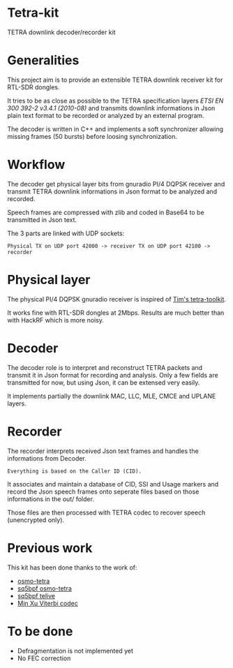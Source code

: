 # Tetra-kit

TETRA downlink decoder/recorder kit

# Generalities

This project aim is to provide an extensible TETRA downlink receiver kit for RTL-SDR dongles.

It tries to be as close as possible to the TETRA specification layers *ETSI EN 300 392-2 v3.4.1
(2010-08)* and transmits downlink informations in Json plain text format to be recorded or analyzed
by an external program.

The decoder is written in C++ and implements a soft synchronizer allowing missing frames (50 bursts)
before loosing synchronization.

# Workflow

The decoder get physical layer bits from gnuradio PI/4 DQPSK receiver and transmit TETRA downlink
informations in Json format to be analyzed and recorded.

Speech frames are compressed with zlib and coded in Base64 to be transmitted in Json text.

The 3 parts are linked with UDP sockets:

    Physical TX on UDP port 42000 -> receiver TX on UDP port 42100 -> recorder

# Physical layer

The physical PI/4 DQPSK gnuradio receiver is inspired of [Tim's tetra-toolkit](https://github.com/Tim---/tetra-toolkit).

It works fine with RTL-SDR dongles at 2Mbps. Results are much better than with HackRF which is more noisy.

# Decoder

The decoder role is to interpret and reconstruct TETRA packets and transmit it in Json format
for recording and analysis. Only a few fields are transmitted for now, but using Json, it can
be extensed very easily.

It implements partially the downlink MAC, LLC, MLE, CMCE and UPLANE layers.

# Recorder

The recorder interprets received Json text frames and handles the informations from Decoder.

    Everything is based on the Caller ID (CID).

It associates and maintain a database of CID, SSI and Usage markers and record the
Json speech frames onto seperate files based on those informations in the out/ folder.

Those files are then processed with TETRA codec to recover speech (unencrypted only).

# Previous work

This kit has been done thanks to the work of:
* [osmo-tetra](https://git.osmocom.org/osmo-tetra/)
* [sq5bpf osmo-tetra](https://github.com/sq5bpf/osmo-tetra-sq5bpf)
* [sq5bpf telive](https://github.com/sq5bpf/telive)
* [Min Xu Viterbi codec](https://github.com/xukmin/viterbi)

# To be done

* Defragmentation is not implemented yet
* No FEC correction
